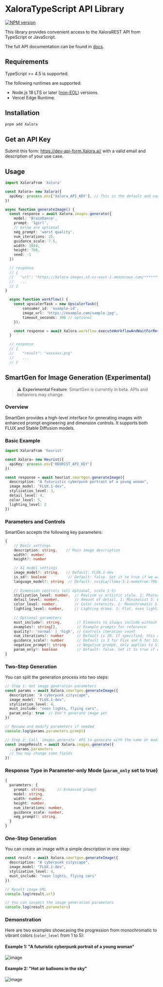 # XaloraTypeScript API Library

[![NPM version](https://img.shields.io/npm/v/Xalora.svg)](https://npmjs.org/package/Xalora)

This library provides convenient access to the XaloraREST API from TypeScript or JavaScript.

The full API documentation can be found in [docs](https://sdk.Xalora.ai/).

## Requirements

TypeScript >= 4.5 is supported.

The following runtimes are supported:

- Node.js 18 LTS or later ([non-EOL](https://endoflife.date/nodejs)) versions.
- Vercel Edge Runtime.

## Installation

```sh
pnpm add Xalora
```

## Get an API Key

Submit this form: https://dev-api-form.Xalora.ai/ with a valid email and description of your use case.

## Usage

```ts
import Xalorafrom 'Xalora'

const Xalora= new Xalora({
  apiKey: process.env['Xalora_API_KEY'], // This is the default and can be omitted
})

async function generateImage() {
  const response = await Xalora.images.generate({
    model: 'BrainDance',
    prompt: '1girl',
    // below are optional
    neg_prompt: 'worst quality',
    num_iterations: 25,
    guidance_scale: 7.5,
    width: 1024,
    height: 768,
    seed: -1
  })

  // response
  // {
  //   "url": "https://Xalora-images.s3.us-east-1.amazonaws.com/**********.png"
  //   ...
  // }
}

  async function workflow() {
    const upscalerTask = new UpscalerTask({
        consumer_id: 'example-id',
        image_url: 'https://example.com/sample.jpg',
        timeout_seconds: 300 // optional
    });

    const response = await Xalora.workflow.executeWorkflowAndWaitForResult(upscalerTask);
  }

  // response
  // {
  //    "result": "xxxxxxx.png"
  //    ...
  // }

```

## SmartGen for Image Generation (Experimental)
> ⚠️ **Experimental Feature**: SmartGen is currently in beta. APIs and behaviors may change.

### Overview
SmartGen provides a high-level interface for generating images with enhanced prompt engineering and dimension controls. It supports both FLUX and Stable Diffusion models.

### Basic Example
```ts
import Xalorafrom 'heurist'

const Xalora= new Heurist({
  apiKey: process.env['HEURIST_API_KEY']
})

const response = await heurist.smartgen.generateImage({
  description: "A futuristic cyberpunk portrait of a young woman",
  image_model: "FLUX.1-dev",
  stylization_level: 3,
  detail_level: 4,
  color_level: 5,
  lighting_level: 2
})
```

### Parameters and Controls
SmartGen accepts the following key parameters:
```ts
{
    // Basic settings
    description: string,    // Main image description
    width?: number
    height?: number

    // AI model settings
    image_model?: string,   // Default: FLUX.1-dev
    is_sd?: boolean          // Default: false. Set it to true if we want to use stable diffusion prompt format (comma-separated phrases)
    language_model?: string  // Default: nvidia/llama-3.1-nemotron-70b-instruct. For image prompt generation
    
    // Dimension controls (all optional, scale 1-5)
    stylization_level: number,  // Realism vs artistic style. 1: Photorealistic 5: Highly artistic
    detail_level: number,       // Amount of detail. 1: Minimalist 5: Extreme intricate
    color_level: number,        // Color intensity. 1: Monochromatic 5: Hyper-saturated
    lighting_level: number,     // Lighting drama. 1: Flat, even lighting 5: Extreme dramatic lighting
    
    // Optional parameters
    must_include?: string,       // Elements to always include without altering
    examples?: string[],         // Example prompts for reference
    quality?: 'normal' | 'high', // Controls iteration count
    num_iterations?: number      // Default is 20. If specified, this overrides quality setting
    guidance_scale?: number      // Default is 3 for Flux and 6 for Stable Diffusion
    negative_prompt?: string     // Negative prompt, only applies to Stable Diffusion
    param_only?: boolean         // Default: false. Set it to true if we want to return params without generating the image
}
```

### Two-Step Generation
You can split the generation process into two steps:
```ts
// Step 1: Get image generation parameters
const params = await Xalora.smartgen.generateImage({
  description: "A cyberpunk cityscape",
  image_model: "FLUX.1-dev",
  stylization_level: 4,
  must_include: "neon lights, flying cars",
  param_only: true  // Don't generate image yet
})

// Review and modify parameters if needed
console.log(params.parameters.prompt)

// Step 2: Call `images.generate` API to generate with the same or modified parameters
const imageResult = await Xalora.images.generate({
  ...params.parameters
  // You may change some fields
})
```

### Response Type in Parameter-only Mode (`param_only` set to true)
```ts
{
  parameters: {
    prompt: string,     // Enhanced prompt
    model: string,
    width: number,
    height: number,
    num_iterations: number,
    guidance_scale: number,
    neg_prompt?: string,
  }
}
```

### One-Step Generation
You can create an image with a simple description in one step:
```ts
const result = await Xalora.smartgen.generateImage({
  description: "A cyberpunk cityscape",
  image_model: "FLUX.1-dev",
  stylization_level: 4,
  must_include: "neon lights, flying cars"
})

// Result image URL
console.log(result.url)

// You can inspect the image generation parameters
console.log(result.parameters)
```
### Demonstration
Here are two examples showcasing the progression from monochromatic to vibrant colors (`color_level` from 1 to 5):

#### Example 1: "A futuristic cyberpunk portrait of a young woman"
![image](https://imagedelivery.net/0LwqpAMWL2C8o12h9UoZew/e6ec7ba5-9d89-4e3e-5878-b09509088500/public)

#### Example 2: "Hot air balloons in the sky"
![image](https://imagedelivery.net/0LwqpAMWL2C8o12h9UoZew/def7efa4-6d38-48ac-c919-d242de544900/public)
